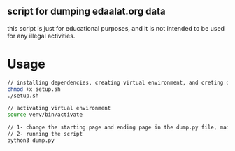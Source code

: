 ## script for dumping edaalat.org data

this script is just for educational purposes, and it is not intended to be used for any illegal activities.

# Usage
```bash
// installing dependencies, creating virtual environment, and creting data directory
chmod +x setup.sh
./setup.sh

// activating virtual environment
source venv/bin/activate

// 1- change the starting page and ending page in the dump.py file, main method
// 2- running the script
python3 dump.py
```
